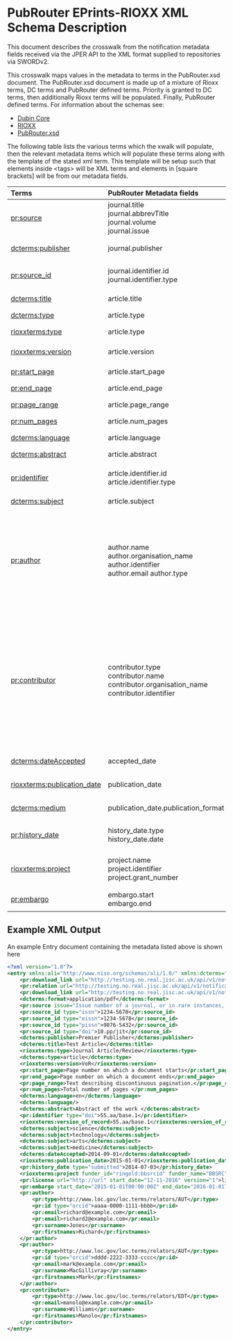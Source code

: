 # PubRouter EPrints-RIOXX XML Schema Description



This document describes the crosswalk from the notification metadata fields received via the JPER API to the
 XML format supplied to repositories via SWORDv2.
 
This crosswalk maps values in the metadata to terms in the PubRouter.xsd document. The PubRouter.xsd document is made up of a mixture of Rioxx terms, DC terms and PubRouter defined terms. Priority is granted to DC terms, then additionally Rioxx terms will be populated. Finally, PubRouter defined terms. 
For information about the schemas see:

* [Dubin Core](http://dublincore.org/documents/dcmi-terms/)
* [RIOXX](http://rioxx.net/v2-0-final/)
* [PubRouter.xsd](https://github.com/jisc-services/Public-Documentation/blob/master/PublicationsRouter/v2/sword-out/pubrouter-xml/pubrouter.xsd)

The following table lists the various terms which the xwalk will populate, then the relevant metadata items which will populate these terms along with the template of the stated xml term. This template will be setup such that elements inside \<tags> will be XML terms and elements in [square brackets] will be from our metadata fields. 

| Terms | PubRouter Metadata fields | XML template |
|:-----------------------------|:-----------------------|:--------------------------------------------------------------------------------------------------------------|
| [pr:source](https://github.com/jisc-services/Public-Documentation/blob/b69603c7bf410e2a812c06d6facdaed509174968/PublicationsRouter/v2/sword-out/pubrouter-xml/pubrouter.xsd#L133) | journal.title<br> journal.abbrevTitle<br>  journal.volume<br>  journal.issue| `<pr:source volume=[journal.volume] issue=[journal.issue]> [journal.title] + [journal.abbrevTitle] </pr:source>` |
| [dcterms:publisher](http://dublincore.org/documents/dcmi-terms/#terms-publisher)  | journal.publisher | `<dcterms:publisher> [journal.publisher] </dcterms:publisher>` |
| [pr:source_id](https://github.com/jisc-services/Public-Documentation/blob/b69603c7bf410e2a812c06d6facdaed509174968/PublicationsRouter/v2/sword-out/pubrouter-xml/pubrouter.xsd#L151) | journal.identifier.id<br> journal.identifier.type | `<pr:source_id type=[journal.identifier.type]> [journal.identifier.id] </pr:source_id>` |
| [dcterms:title](http://dublincore.org/documents/dcmi-terms/#terms-title) | article.title |  `<dcterms:title> [article.title] </dcterms:title>` |
| [dcterms:type](http://dublincore.org/documents/dcmi-terms/#terms-type) | article.type | `<dcterms:type> [article.type] </dcterms:type>` |
| [rioxxterms:type](http://www.rioxx.net/profiles/v2-0-final/) | article.type |  `<rioxxterms:type> [article.type] </rioxxterms:type> `|
| [rioxxterms:version](http://www.rioxx.net/profiles/v2-0-final/) | article.version |  `<rioxxterms:version> [article.version] </rioxxterms:version>`|
| [pr:start_page](https://github.com/jisc-services/Public-Documentation/blob/b69603c7bf410e2a812c06d6facdaed509174968/PublicationsRouter/v2/sword-out/pubrouter-xml/pubrouter.xsd#L173) | article.start_page |  `<pr:start_page> [article.start_page] </pr:start_page>` |
| [pr:end_page](https://github.com/jisc-services/Public-Documentation/blob/b69603c7bf410e2a812c06d6facdaed509174968/PublicationsRouter/v2/sword-out/pubrouter-xml/pubrouter.xsd#L180) | article.end_page |  `<pr:end_page> [article.end_page] </pr:end_page>` |
| [pr:page_range](https://github.com/jisc-services/Public-Documentation/blob/b69603c7bf410e2a812c06d6facdaed509174968/PublicationsRouter/v2/sword-out/pubrouter-xml/pubrouter.xsd#L187) | article.page_range |   `<pr:page_range> [article.page_range] </pr:page_range>` |
| [pr:num_pages](https://github.com/jisc-services/Public-Documentation/blob/b69603c7bf410e2a812c06d6facdaed509174968/PublicationsRouter/v2/sword-out/pubrouter-xml/pubrouter.xsd#L194) | article.num_pages |  `<pr:num_pages> [article.num_pages] </pr:num_pages>` |
| [dcterms:language](http://dublincore.org/documents/dcmi-terms/#terms-language) | article.language | `<dcterms:language> [article.language] </dcterms:language>` |
| [dcterms:abstract](http://dublincore.org/documents/dcmi-terms/#terms-abstract) | article.abstract | `<dcterms:abstract> [article.abstract] </dcterms:abstract>` |
| [pr:identifier](https://github.com/jisc-services/Public-Documentation/blob/b69603c7bf410e2a812c06d6facdaed509174968/PublicationsRouter/v2/sword-out/pubrouter-xml/pubrouter.xsd#L203) | article.identifier.id<br> article.identifier.type | `<pr:identifier type=[article.identifier.type]> [article.identifier.id] </pr:identifier>` |
| [dcterms:subject](http://dublincore.org/documents/dcmi-terms/#terms-subject) | article.subject | `<dcterms:subject> [article.subject] </dcterms:subject>` |
| [pr:author](https://github.com/jisc-services/Public-Documentation/blob/b69603c7bf410e2a812c06d6facdaed509174968/PublicationsRouter/v2/sword-out/pubrouter-xml/pubrouter.xsd#L30) | author.name<br> author.organisation_name<br> author.identifier<br> author.email author.type | `<pr:author>`<br> &nbsp;&nbsp;&nbsp;&nbsp;  `<pr:type>[author.type]</pr:type> `<br> &nbsp;&nbsp;&nbsp;&nbsp;  `<pr:id type=[author.identifier.type]>[author.identifier.id]</pr:id>`<br>  &nbsp;&nbsp;&nbsp;&nbsp; `<pr:email>[author.email]</pr:email>`<br> &nbsp;&nbsp;&nbsp;&nbsp;  `<pr:firstnames>[author.name.firstname]</pr:firstnames>`<br> &nbsp;&nbsp;&nbsp;&nbsp;  `<pr:surname>[author.name.surname]</pr:surname>` <br> `</pr:author>` |
| [pr:contributor](https://github.com/jisc-services/Public-Documentation/blob/b69603c7bf410e2a812c06d6facdaed509174968/PublicationsRouter/v2/sword-out/pubrouter-xml/pubrouter.xsd#L30) | contributor.type<br> contributor.name<br> contributor.organisation_name<br> contributor.identifier | `<pr:contributor>`<br> &nbsp;&nbsp;&nbsp;&nbsp; `<pr:type>[contributor.type]</pr:type>`<br> &nbsp;&nbsp;&nbsp;&nbsp; `<pr:id type=[author.identifier.type]>[author.identifier.id]</pr:id>`<br> &nbsp;&nbsp;&nbsp;&nbsp; `<pr:email>[contributor.email]</pr:email>` <br> &nbsp;&nbsp;&nbsp;&nbsp; `<pr:surname>[contributor.name.surname]</pr:surname>` <br> &nbsp;&nbsp;&nbsp;&nbsp; `<pr:firstnames>[contributor.name.firstname]</pr:firstnames>` <br> &nbsp;&nbsp;&nbsp;&nbsp; `<pr:org_name>[contributor.organisation_name]</pr:org_name>` <br> `</pr:contributor>` |
| [dcterms:dateAccepted](http://dublincore.org/documents/dcmi-terms/#terms-dateAccepted) | accepted_date | `<dcterms:dateAccepted> [accepted_date] </dcterms:dateAccepted>` | 
| [rioxxterms:publication_date](http://www.rioxx.net/profiles/v2-0-final/) | publication_date | `<rioxxterms:publication_date> [publication_date] </rioxxterms:publication_date>` |
| [dcterms:medium](http://dublincore.org/documents/dcmi-terms/#terms-medium) | publication_date.publication_format | `<dcterms:medium> [publication_date.publication_format] </dcterms:medium>` | 
| [pr:history_date](https://github.com/jisc-services/Public-Documentation/blob/b69603c7bf410e2a812c06d6facdaed509174968/PublicationsRouter/v2/sword-out/pubrouter-xml/pubrouter.xsd#L224) | history_date.type<br> history_date.date | `<pr:history_date type=[history_date.type]> [history_date.date] </pr:history_date>` |
| [rioxxterms:project](http://www.rioxx.net/profiles/v2-0-final/) | project.name<br> project.identifier<br>project.grant_number | `<rioxxterms:project funder_id=[project.identifier] funder_name=[project.name]> [project.grant_number] </rioxxterms:project>` |
| [pr:embargo](https://github.com/jisc-services/Public-Documentation/blob/b69603c7bf410e2a812c06d6facdaed509174968/PublicationsRouter/v2/sword-out/pubrouter-xml/pubrouter.xsd#L275) | embargo.start<br> embargo.end | `<pr:embargo start_date=[embargo.start] end_date=[embargo.end]></pr:embargo>` |



## Example XML Output

An example Entry document containing the metadata listed above is shown here

```xml
<?xml version="1.0"?>
<entry xmlns:ali="http://www.niso.org/schemas/ali/1.0/" xmlns:dcterms="http://purl.org/dc/terms/" xmlns:pr="http://pubrouter.jisc.ac.uk/rioxxplus/" xmlns:rioxxterms="http://www.rioxx.net/schema/v2.0/rioxx/">
	<pr:download_link url="http://testing.no.real.jisc.ac.uk/api/v1/notification/1234567890/content/1" format="text/html" filename="1" primary="false"/>
	<pr:relation url="http://testing.no.real.jisc.ac.uk/api/v1/notification/1234567890/content/2" format="application/pdf"/>
	<pr:download_link url="http://testing.no.real.jisc.ac.uk/api/v1/notification/1234567890/content/2" format="application/pdf" public="true" filename="2.pdf" primary="true"/>
	<dcterms:format>application/pdf</dcterms:format>
	<pr:source issue="Issue number of a journal, or in rare instances, a book" volume="Number of a journal (or other document) within a series">Journal of Important Things</pr:source>
	<pr:source_id type="issn">1234-5678</pr:source_id>
	<pr:source_id type="eissn">1234-5678</pr:source_id>
	<pr:source_id type="pissn">9876-5432</pr:source_id>
	<pr:source_id type="doi">10.pp/jit</pr:source_id>
	<dcterms:publisher>Premier Publisher</dcterms:publisher>
	<dcterms:title>Test Article</dcterms:title>
	<rioxxterms:type>Journal Article/Review</rioxxterms:type>
	<dcterms:type>article</dcterms:type>
	<rioxxterms:version>VoR</rioxxterms:version>
	<pr:start_page>Page number on which a document starts</pr:start_page>
	<pr:end_page>Page number on which a document ends</pr:end_page>
	<pr:page_range>Text describing discontinuous pagination.</pr:page_range>
	<pr:num_pages>Total number of pages </pr:num_pages>
	<dcterms:language>en</dcterms:language>
	<dcterms:language/>
	<dcterms:abstract>Abstract of the work </dcterms:abstract>
	<pr:identifier type="doi">55.aa/base.1</pr:identifier>
	<rioxxterms:version_of_record>55.aa/base.1</rioxxterms:version_of_record>
	<dcterms:subject>science</dcterms:subject>
	<dcterms:subject>technology</dcterms:subject>
	<dcterms:subject>arts</dcterms:subject>
	<dcterms:subject>medicine</dcterms:subject>
	<dcterms:dateAccepted>2014-09-01</dcterms:dateAccepted>
	<rioxxterms:publication_date>2015-01-01</rioxxterms:publication_date>
	<pr:history_date type="submitted">2014-07-03</pr:history_date>
	<rioxxterms:project funder_id="ringold:bbsrcid" funder_name="BBSRC">BB/34/juwef</rioxxterms:project>
	<pr:license url="http://url" start_date="12-11-2016" version="1">licence title</pr:license>
	<pr:embargo start_date="2015-01-01T00:00:00Z" end_date="2016-01-01T00:00:00Z"/>
	<pr:author>
		<pr:type>http://www.loc.gov/loc.terms/relators/AUT</pr:type>
		<pr:id type="orcid">aaaa-0000-1111-bbbb</pr:id>
		<pr:email>richard@example.com</pr:email>
		<pr:email>richard2@example.com</pr:email>
		<pr:surname>Jones</pr:surname>
		<pr:firstnames>Richard</pr:firstnames>
	</pr:author>
	<pr:author>
		<pr:type>http://www.loc.gov/loc.terms/relators/AUT</pr:type>
		<pr:id type="orcid">dddd-2222-3333-cccc</pr:id>
		<pr:email>mark@example.com</pr:email>
		<pr:surname>MacGillivray</pr:surname>
		<pr:firstnames>Mark</pr:firstnames>
	</pr:author>
	<pr:contributor>
		<pr:type>http://www.loc.gov/loc.terms/relators/EDT</pr:type>
		<pr:email>manolo@example.com</pr:email>
		<pr:surname>Williams</pr:surname>
		<pr:firstnames>Manolo</pr:firstnames>
	</pr:contributor>
</entry>
```
